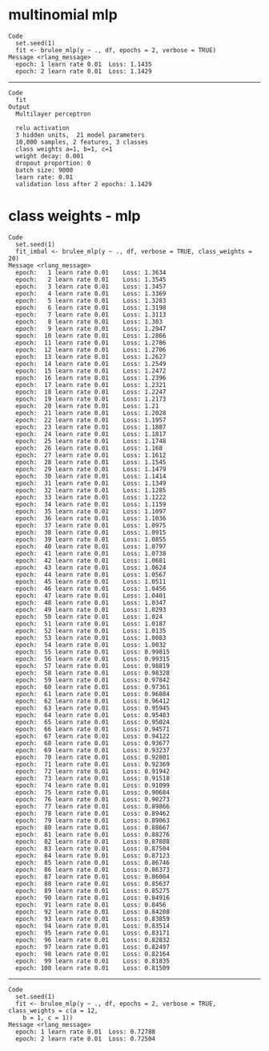 # multinomial mlp

    Code
      set.seed(1)
      fit <- brulee_mlp(y ~ ., df, epochs = 2, verbose = TRUE)
    Message <rlang_message>
      epoch: 1 learn rate 0.01 	Loss: 1.1435 
      epoch: 2 learn rate 0.01 	Loss: 1.1429 

---

    Code
      fit
    Output
      Multilayer perceptron
      
      relu activation
      3 hidden units,  21 model parameters
      10,000 samples, 2 features, 3 classes 
      class weights a=1, b=1, c=1 
      weight decay: 0.001 
      dropout proportion: 0 
      batch size: 9000 
      learn rate: 0.01 
      validation loss after 2 epochs: 1.1429 

# class weights - mlp

    Code
      set.seed(1)
      fit_imbal <- brulee_mlp(y ~ ., df, verbose = TRUE, class_weights = 20)
    Message <rlang_message>
      epoch:   1 learn rate 0.01 	Loss: 1.3634 
      epoch:   2 learn rate 0.01 	Loss: 1.3545 
      epoch:   3 learn rate 0.01 	Loss: 1.3457 
      epoch:   4 learn rate 0.01 	Loss: 1.3369 
      epoch:   5 learn rate 0.01 	Loss: 1.3283 
      epoch:   6 learn rate 0.01 	Loss: 1.3198 
      epoch:   7 learn rate 0.01 	Loss: 1.3113 
      epoch:   8 learn rate 0.01 	Loss: 1.303 
      epoch:   9 learn rate 0.01 	Loss: 1.2947 
      epoch:  10 learn rate 0.01 	Loss: 1.2866 
      epoch:  11 learn rate 0.01 	Loss: 1.2786 
      epoch:  12 learn rate 0.01 	Loss: 1.2706 
      epoch:  13 learn rate 0.01 	Loss: 1.2627 
      epoch:  14 learn rate 0.01 	Loss: 1.2549 
      epoch:  15 learn rate 0.01 	Loss: 1.2472 
      epoch:  16 learn rate 0.01 	Loss: 1.2396 
      epoch:  17 learn rate 0.01 	Loss: 1.2321 
      epoch:  18 learn rate 0.01 	Loss: 1.2247 
      epoch:  19 learn rate 0.01 	Loss: 1.2173 
      epoch:  20 learn rate 0.01 	Loss: 1.21 
      epoch:  21 learn rate 0.01 	Loss: 1.2028 
      epoch:  22 learn rate 0.01 	Loss: 1.1957 
      epoch:  23 learn rate 0.01 	Loss: 1.1887 
      epoch:  24 learn rate 0.01 	Loss: 1.1817 
      epoch:  25 learn rate 0.01 	Loss: 1.1748 
      epoch:  26 learn rate 0.01 	Loss: 1.168 
      epoch:  27 learn rate 0.01 	Loss: 1.1612 
      epoch:  28 learn rate 0.01 	Loss: 1.1545 
      epoch:  29 learn rate 0.01 	Loss: 1.1479 
      epoch:  30 learn rate 0.01 	Loss: 1.1414 
      epoch:  31 learn rate 0.01 	Loss: 1.1349 
      epoch:  32 learn rate 0.01 	Loss: 1.1285 
      epoch:  33 learn rate 0.01 	Loss: 1.1222 
      epoch:  34 learn rate 0.01 	Loss: 1.1159 
      epoch:  35 learn rate 0.01 	Loss: 1.1097 
      epoch:  36 learn rate 0.01 	Loss: 1.1036 
      epoch:  37 learn rate 0.01 	Loss: 1.0975 
      epoch:  38 learn rate 0.01 	Loss: 1.0915 
      epoch:  39 learn rate 0.01 	Loss: 1.0855 
      epoch:  40 learn rate 0.01 	Loss: 1.0797 
      epoch:  41 learn rate 0.01 	Loss: 1.0738 
      epoch:  42 learn rate 0.01 	Loss: 1.0681 
      epoch:  43 learn rate 0.01 	Loss: 1.0624 
      epoch:  44 learn rate 0.01 	Loss: 1.0567 
      epoch:  45 learn rate 0.01 	Loss: 1.0511 
      epoch:  46 learn rate 0.01 	Loss: 1.0456 
      epoch:  47 learn rate 0.01 	Loss: 1.0401 
      epoch:  48 learn rate 0.01 	Loss: 1.0347 
      epoch:  49 learn rate 0.01 	Loss: 1.0293 
      epoch:  50 learn rate 0.01 	Loss: 1.024 
      epoch:  51 learn rate 0.01 	Loss: 1.0187 
      epoch:  52 learn rate 0.01 	Loss: 1.0135 
      epoch:  53 learn rate 0.01 	Loss: 1.0083 
      epoch:  54 learn rate 0.01 	Loss: 1.0032 
      epoch:  55 learn rate 0.01 	Loss: 0.99815 
      epoch:  56 learn rate 0.01 	Loss: 0.99315 
      epoch:  57 learn rate 0.01 	Loss: 0.98819 
      epoch:  58 learn rate 0.01 	Loss: 0.98328 
      epoch:  59 learn rate 0.01 	Loss: 0.97842 
      epoch:  60 learn rate 0.01 	Loss: 0.97361 
      epoch:  61 learn rate 0.01 	Loss: 0.96884 
      epoch:  62 learn rate 0.01 	Loss: 0.96412 
      epoch:  63 learn rate 0.01 	Loss: 0.95945 
      epoch:  64 learn rate 0.01 	Loss: 0.95483 
      epoch:  65 learn rate 0.01 	Loss: 0.95024 
      epoch:  66 learn rate 0.01 	Loss: 0.94571 
      epoch:  67 learn rate 0.01 	Loss: 0.94122 
      epoch:  68 learn rate 0.01 	Loss: 0.93677 
      epoch:  69 learn rate 0.01 	Loss: 0.93237 
      epoch:  70 learn rate 0.01 	Loss: 0.92801 
      epoch:  71 learn rate 0.01 	Loss: 0.92369 
      epoch:  72 learn rate 0.01 	Loss: 0.91942 
      epoch:  73 learn rate 0.01 	Loss: 0.91518 
      epoch:  74 learn rate 0.01 	Loss: 0.91099 
      epoch:  75 learn rate 0.01 	Loss: 0.90684 
      epoch:  76 learn rate 0.01 	Loss: 0.90273 
      epoch:  77 learn rate 0.01 	Loss: 0.89866 
      epoch:  78 learn rate 0.01 	Loss: 0.89462 
      epoch:  79 learn rate 0.01 	Loss: 0.89063 
      epoch:  80 learn rate 0.01 	Loss: 0.88667 
      epoch:  81 learn rate 0.01 	Loss: 0.88276 
      epoch:  82 learn rate 0.01 	Loss: 0.87888 
      epoch:  83 learn rate 0.01 	Loss: 0.87504 
      epoch:  84 learn rate 0.01 	Loss: 0.87123 
      epoch:  85 learn rate 0.01 	Loss: 0.86746 
      epoch:  86 learn rate 0.01 	Loss: 0.86373 
      epoch:  87 learn rate 0.01 	Loss: 0.86004 
      epoch:  88 learn rate 0.01 	Loss: 0.85637 
      epoch:  89 learn rate 0.01 	Loss: 0.85275 
      epoch:  90 learn rate 0.01 	Loss: 0.84916 
      epoch:  91 learn rate 0.01 	Loss: 0.8456 
      epoch:  92 learn rate 0.01 	Loss: 0.84208 
      epoch:  93 learn rate 0.01 	Loss: 0.83859 
      epoch:  94 learn rate 0.01 	Loss: 0.83514 
      epoch:  95 learn rate 0.01 	Loss: 0.83171 
      epoch:  96 learn rate 0.01 	Loss: 0.82832 
      epoch:  97 learn rate 0.01 	Loss: 0.82497 
      epoch:  98 learn rate 0.01 	Loss: 0.82164 
      epoch:  99 learn rate 0.01 	Loss: 0.81835 
      epoch: 100 learn rate 0.01 	Loss: 0.81509 

---

    Code
      set.seed(1)
      fit <- brulee_mlp(y ~ ., df, epochs = 2, verbose = TRUE, class_weights = c(a = 12,
        b = 1, c = 1))
    Message <rlang_message>
      epoch: 1 learn rate 0.01 	Loss: 0.72788 
      epoch: 2 learn rate 0.01 	Loss: 0.72504 

